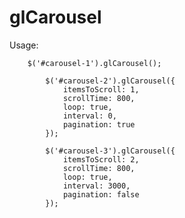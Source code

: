 glCarousel
==========

Usage:

  		$('#carousel-1').glCarousel();

			$('#carousel-2').glCarousel({
				itemsToScroll: 1,
				scrollTime: 800,
				loop: true,
				interval: 0,
				pagination: true
			});

			$('#carousel-3').glCarousel({
				itemsToScroll: 2,
				scrollTime: 800,
				loop: true,
				interval: 3000,
				pagination: false
			});
